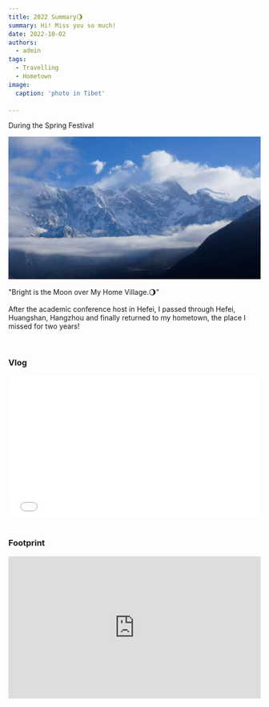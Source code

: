 ```yaml
---
title: 2022 Summary🌖
summary: Hi! Miss you so much!
date: 2022-10-02
authors:
  - admin
tags:
  - Travelling
  - Hometown
image:
  caption: 'photo in Tibet'

---
```


During the Spring Festival

<img src='Tibet1.jpg'>

"Bright is the Moon over My Home Village.🌖"<br />
<br />
After the academic conference host in Hefei, I passed through Hefei, Huangshan, Hangzhou and finally returned to my hometown, the place I missed for two years!<br />

<br />

### Vlog

<div style="position:relative; padding-bottom:56.25%; height:0; overflow:hidden; max-width:100%;">
  <iframe 
    src="2022.mp4" 
    frameborder="0" 
    allowfullscreen 
    style="position:absolute; top:0; left:0; width:100%; height:100%;">
  </iframe>
</div>

<br />

### Footprint

<div style="position:relative; padding-bottom:56.25%; height:0; overflow:hidden; max-width:100%;">
  <iframe 
    src="https://www.google.com/maps/d/u/0/embed?mid=1ttARfWZ1BXOc0bj7E11OWvaLzrF_cos&ehbc=2E312F" 
    style="position:absolute; top:0; left:0; width:100%; height:100%; border:0;"
    allowfullscreen=""
    loading="lazy">
  </iframe>
</div>